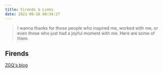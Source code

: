 ```yaml
---
title: Firends & Links
date: 2021-06-16 00:34:27
---
```

> I wanna thanks for those people who inspired me, worked with me, or even those who just had a joyful moment with me. Here are some of them.

## Firends

[ZGQ's blog](https://zgq.ink/links)